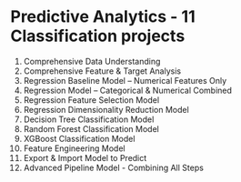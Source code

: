 # Predictive Analytics - 11 Classification projects

1. Comprehensive Data Understanding
2. Comprehensive Feature & Target Analysis
3. Regression Baseline Model – Numerical Features Only
4. Regression Model – Categorical & Numerical Combined
5. Regression Feature Selection Model 
6. Regression Dimensionality Reduction Model
7. Decision Tree Classification Model
8. Random Forest Classification Model
9. XGBoost Classification Model
10. Feature Engineering Model
11. Export & Import Model to Predict
12. Advanced Pipeline Model - Combining All Steps
